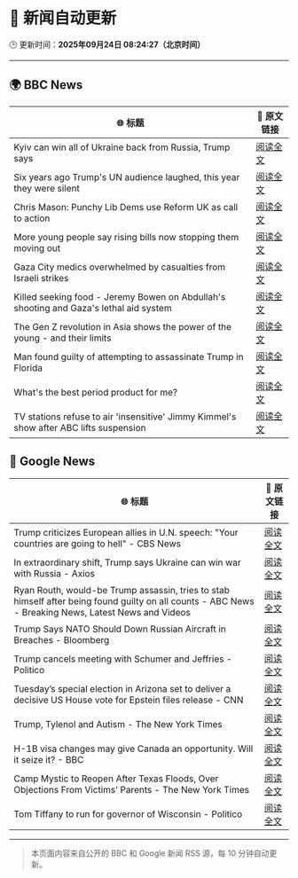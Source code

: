 # 🧠 新闻自动更新

🕒 更新时间：**2025年09月24日 08:24:27（北京时间）**

---

## 🌍 BBC News

| 🌐 标题 | 🔗 原文链接 |
|--------|-------------|
| Kyiv can win all of Ukraine back from Russia, Trump says | [阅读全文](https://www.bbc.com/news/articles/c07vm35rryeo?at_medium=RSS&at_campaign=rss) |
| Six years ago Trump's UN audience laughed, this year they were silent | [阅读全文](https://www.bbc.com/news/articles/c179p4wvz29o?at_medium=RSS&at_campaign=rss) |
| Chris Mason: Punchy Lib Dems use Reform UK as call to action | [阅读全文](https://www.bbc.com/news/articles/cvg97gq8230o?at_medium=RSS&at_campaign=rss) |
| More young people say rising bills now stopping them moving out | [阅读全文](https://www.bbc.com/news/articles/cq65m95gqdjo?at_medium=RSS&at_campaign=rss) |
| Gaza City medics overwhelmed by casualties from Israeli strikes | [阅读全文](https://www.bbc.com/news/articles/cgknzk46kz6o?at_medium=RSS&at_campaign=rss) |
| Killed seeking food - Jeremy Bowen on Abdullah's shooting and Gaza's lethal aid system | [阅读全文](https://www.bbc.com/news/articles/c75qr0gk0yqo?at_medium=RSS&at_campaign=rss) |
| The Gen Z revolution in Asia shows the power of the young - and their limits | [阅读全文](https://www.bbc.com/news/articles/cn4ljv39em7o?at_medium=RSS&at_campaign=rss) |
| Man found guilty of attempting to assassinate Trump in Florida | [阅读全文](https://www.bbc.com/news/articles/c9wdv0118npo?at_medium=RSS&at_campaign=rss) |
| What's the best period product for me? | [阅读全文](https://www.bbc.com/news/articles/cgl1z3jxy56o?at_medium=RSS&at_campaign=rss) |
| TV stations refuse to air 'insensitive' Jimmy Kimmel's show after ABC lifts suspension | [阅读全文](https://www.bbc.com/news/articles/cy4j0zldevyo?at_medium=RSS&at_campaign=rss) |

## 📰 Google News

| 🌐 标题 | 🔗 原文链接 |
|--------|-------------|
| Trump criticizes European allies in U.N. speech: "Your countries are going to hell" - CBS News | [阅读全文](https://news.google.com/rss/articles/CBMikAFBVV95cUxQaklBM2NSTFhDS2xZeWk0QVkxU1VJRGxLNVh2NU1tM2tOTTBnb1dpYk1EWFV3SkhNb19WZWllNWIweGJwTTJseTBHQUlVLVlKYXpUcEZKM20yM3BCTVRfNXphdVcyc3pUdkxZMVY3d1FlMHpleHpyVEFLWjFpY2pyNlpIZ1NkZkIxRERTZGhQdFjSAZYBQVVfeXFMTUkydXp1Xy1sM2VPcFZ2Ni0wVGdDam9lczZ4OGQ2UHM3bG5nN09pbFhEQk5ObjM0M2JsWU9tRWVxQkhlSGNqRnJCaHh1TUVwOEhzbHY2QjZtb3F4NnpDNzcxWjZILVZxakhNNnNkdEVMUHpoNU5GUmJBNFlpOElVMmlYUHhqa3F3SEdTTTVDWTUxaElDVEt3?oc=5) |
| In extraordinary shift, Trump says Ukraine can win war with Russia - Axios | [阅读全文](https://news.google.com/rss/articles/CBMiekFVX3lxTE9ISERQbzZDaV96TXlsaXZ6NG1keUdBMnU2OTY2Rmw0SHVpdWxBZUoySUszSF9XWmFmSEdTYXdLMVRDM3p1RENCSjJyX1RQdkxQNjV3OTNnTW5EZEFSdUZxQU5UU0c1bERMSTJBd3REQlJxLW9mWWswbm1n?oc=5) |
| Ryan Routh, would-be Trump assassin, tries to stab himself after being found guilty on all counts - ABC News - Breaking News, Latest News and Videos | [阅读全文](https://news.google.com/rss/articles/CBMinAFBVV95cUxOX01BLU5ad3U1RG92Z1RfYXlvS0NHY1g2aG1pZUNac0dwaHdlbEt6T1c4QVNnV1lpZTd1YmJhVUxoN215ZlQ1NUxKUm5FM3Z5dVZTeC16cDNCYnFEdlRTRC1GTkZCNHhDbjFOWVBqS19wUVN3SUozb21NWkdCWllxLXk5T3dmTnFXTF9kQy05TzRJeHlGM0t3N3FqUFHSAaIBQVVfeXFMTVg5NGVHeVdoM3NCTkRxenlPc2p5SURmZklicFNUZy02UGpyM2VxdElQMVEyTmJNV0ZkYlBWX0hKVTFMeXpqYW44djlxRnBEOWx6ZnhkWGFkc092SEhGY2hYTUV2VUIzN0VBSFZWbDBDZG1hZ2hTSDVMbGpKdGpNOUhPckNJWDdsZnVFWlBaTGRXOVRUSG85TTNyZTF6bFJLSXl3?oc=5) |
| Trump Says NATO Should Down Russian Aircraft in Breaches - Bloomberg | [阅读全文](https://news.google.com/rss/articles/CBMitAFBVV95cUxPTUlaR2pqMkw2WGkxZEJGSmptSGl3RDRNVjYyM05uLXdKbk1BRlhhR0JsUnFFeWRudUV5TzZJcm51MElZOHdwQ2haeE4zQ3NyaU5mWGZ2ZzdaTmNDSDNZTkVocFpjWW9RZzV2bWRXdFhCV1VtRUNTQzRsbnhNVEJWQ0pPVXpWNmkycHdKNTFaNGhqQTJrU2J5RU05OXFWcWh1dWxQbjUzRDBlSldmUFQ2d2JRSmc?oc=5) |
| Trump cancels meeting with Schumer and Jeffries - Politico | [阅读全文](https://news.google.com/rss/articles/CBMikgFBVV95cUxNSEJmZ0pGWDZEVzcyX2J2QTdyQUUzR3E4QUphd2ttdXRXaUlxRm9DcVEweWNSc0ZqVk1YalFZelRTd0MxSElVOUotT1N3MXdTMGZORjlUY2pKWUwwS3lGZHNJY1c5NkJqN0EtemJ6ZFNFUFdoblFnR2tqbVB4T1dKZW5sdFF5eUFydVA5aVNHUmlfQQ?oc=5) |
| Tuesday’s special election in Arizona set to deliver a decisive US House vote for Epstein files release - CNN | [阅读全文](https://news.google.com/rss/articles/CBMihAFBVV95cUxOd0xUdEkwMERPeDlGaDVRMTkxSlctLTNveDBkRnc3VFF5dHo4M2Zwd0I1U29LalJaMWhUZERsRlNRWXY2anBRNWF2dXN3TjJjY2w1a0dQZFpoY0EweWJPZXUxUHFEcVl1T3E5eU16cllKN3RxdnhLVEhIM0lsb3NHQWxFdnE?oc=5) |
| Trump, Tylenol and Autism - The New York Times | [阅读全文](https://news.google.com/rss/articles/CBMihgFBVV95cUxNQmM5RDFCalFUYU96Z0pBbFdEanp0dk1uNVU0Sms0Rk9EYzZyV2lzU1N4eENrNndNYkxBc3VNRFRGdUNVZXBzZjdSOFdGUGRkbEpvc2NQVXE0U0lXZlRoM1NSRlBSdlQ3X0g3MF9aMmZNbGJ3LVBQaHg0bHp0ZlJVSUJIbUNkZw?oc=5) |
| H-1B visa changes may give Canada an opportunity. Will it seize it? - BBC | [阅读全文](https://news.google.com/rss/articles/CBMiWkFVX3lxTE8xUU9TaFpKRFhodWtNME5XdjRYWjZSMHhuOUdNSkQ0YjY3b2xQcTlDNmtuajJ6RVdpSHZyVUE4RDJNS2hwZWdwYlQtTm9mTWcycFpiNk51bnl6UdIBX0FVX3lxTFBZWWVVUDVEQzNnc1RJaTcxU0ZHNjVueF94bWVad1hub1RoWlNIRGZjWnZ4bUhEOXdodGNDb2Zwd2NJZnU1TkwzbzNPdDdRbjg4WjNKX1llbGNqR25mSDVz?oc=5) |
| Camp Mystic to Reopen After Texas Floods, Over Objections From Victims’ Parents - The New York Times | [阅读全文](https://news.google.com/rss/articles/CBMibEFVX3lxTE9kYWl3QzRtWmtBbl9PQXUtS3Q4Vm1lRXRtNlRReXZIU3NwLVVJZTZsZUhscFFlSGtmd0NfYjFnUTF0VFhrRmxtRUVVZWNrVFNrMnEyQXI3MkM1cEwtV0pXR2ZaVy1KSm9JbTBNdA?oc=5) |
| Tom Tiffany to run for governor of Wisconsin - Politico | [阅读全文](https://news.google.com/rss/articles/CBMihwFBVV95cUxOWnVlUXZJeGRlejc2bG5wWE13aUp6NkVvU3d1T05lODJpeWZSbnp4Z05DMHhleTY0NlRpaEhkNjRSeC1URVRXZl92REw2eTYtWWRhMU5zVk13Y0FRamZUaWlFajRucFJqaVNhY3BDVDlXUW1KVE5qVG5oMENQSE1lNVRMQWk1aTA?oc=5) |

---
> 本页面内容来自公开的 BBC 和 Google 新闻 RSS 源，每 10 分钟自动更新。